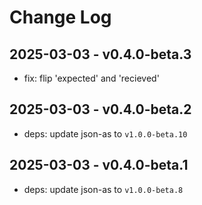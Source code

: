 # Change Log

## 2025-03-03 - v0.4.0-beta.3

- fix: flip 'expected' and 'recieved'

## 2025-03-03 - v0.4.0-beta.2

- deps: update json-as to `v1.0.0-beta.10`

## 2025-03-03 - v0.4.0-beta.1

- deps: update json-as to `v1.0.0-beta.8`